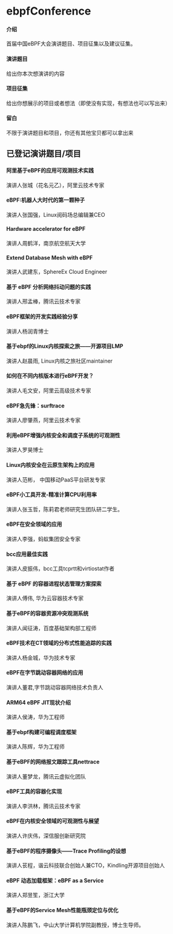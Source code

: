# ebpfConference

#### 介绍
首届中国eBPF大会演讲题目、项目征集以及建议征集。

#### 演讲题目
给出你本次想演讲的内容


#### 项目征集
给出你想展示的项目或者想法（即使没有实现，有想法也可以写出来）

#### 留白

不限于演讲题目和项目，你还有其他宝贝都可以拿出来




## 已登记演讲题目/项目

#### 阿里基于eBPF的应用可观测技术实践
演讲人张城（花名元乙），阿里云技术专家


#### eBPF:机器人大时代的第一颗种子
演讲人张国强，Linux阅码场总编辑兼CEO



#### Hardware accelerator for eBPF 
演讲人周鹤洋，南京航空航天大学


####  Extend Database Mesh with eBPF 
演讲人武建东，SphereEx Cloud Engineer


####  基于 eBPF 分析网络抖动问题的实践
演讲人邢孟棒，腾讯云技术专家 


####  eBPF框架的开发实践经验分享
演讲人杨润青博士

#### 基于ebpf的Linux内核探索之旅——开源项目LMP
演讲人赵晨雨, Linux内核之旅社区maintainer


####  如何在不同内核版本进行eBPF开发？
演讲人毛文安，阿里云高级技术专家


####  eBPF急先锋：surftrace
演讲人廖肇燕，阿里云技术专家


####  利用eBPF增强内核安全和调度子系统的可观测性
演讲人罗昊博士


####  Linux内核安全在云原生架构上的应用
演讲人范彬， 中国移动PaaS平台研发专家

####  eBPF小工具开发-精准计算CPU利用率 
演讲人张玉哲，陈莉君老师研究生团队研二学生。




#### eBPF在安全领域的应用
演讲人李强，蚂蚁集团安全专家

#### bcc应用最佳实践
演讲人皮振伟，bcc工具tcprtt和virtiostat作者


#### 基于 eBPF 的容器进程状态管理方案探索
演讲人傅伟, 华为云容器技术专家


#### 基于eBPF的容器资源冲突观测系统
演讲人闻征涛，百度基础架构部工程师



####  eBPF技术在CT领域的分布式性能追踪的实践
演讲人杨金城，华为技术专家 


####  eBPF在字节跳动容器网络的应用
演讲人董君,字节跳动容器网络技术负责人



####   ARM64 eBPF JIT现状介绍
演讲人侯涛，华为工程师 



#### 基于ebpf构建可编程调度框架  
演讲人陈辉，华为工程师



#### 基于eBPF的网络报文跟踪工具nettrace
演讲人董梦龙，腾讯云虚拟化团队


#### eBPF工具的容器化实现
演讲人李洪林，腾讯云技术专家 


#### eBPF在内核安全领域的可观测性与展望
演讲人许庆伟，深信服创新研究院


#### 基于eBPF的程序摄像头——Trace Profiling的设想
演讲人苌程，谐云科技联合创始人兼CTO，Kindling开源项目创始人


####  eBPF 动态加载框架：eBPF as a Service
演讲人郑昱笙，浙江大学



#### 基于eBPF的Service Mesh性能瓶颈定位与优化
演讲人陈鹏飞，中山大学计算机学院副教授，博士生导师。